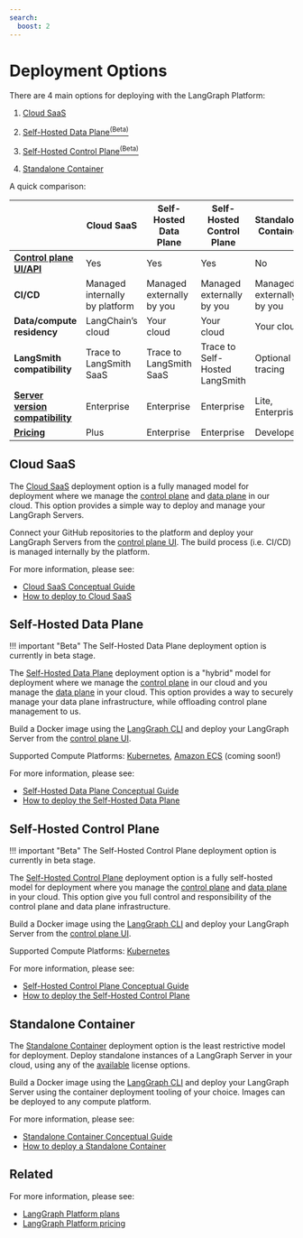 ```yaml
---
search:
  boost: 2
---
```


# Deployment Options

There are 4 main options for deploying with the LangGraph Platform:

1. [Cloud SaaS](#cloud-saas)

1. [Self-Hosted Data Plane<sup>(Beta)</sup>](#self-hosted-data-plane)

1. [Self-Hosted Control Plane<sup>(Beta)</sup>](#self-hosted-control-plane)

1. [Standalone Container](#standalone-container)


A quick comparison:

|                      | **Cloud SaaS** | **Self-Hosted Data Plane** | **Self-Hosted Control Plane** | **Standalone Container** |
|----------------------|----------------|----------------------------|-------------------------------|--------------------------|
| **[Control plane UI/API](../concepts/langgraph_control_plane.md)** | Yes | Yes | Yes | No |
| **CI/CD** | Managed internally by platform | Managed externally by you | Managed externally by you | Managed externally by you |
| **Data/compute residency** | LangChain’s cloud | Your cloud | Your cloud | Your cloud |
| **LangSmith compatibility** | Trace to LangSmith SaaS | Trace to LangSmith SaaS | Trace to Self-Hosted LangSmith | Optional tracing |
| **[Server version compatibility](../concepts/langgraph_server.md#server-versions)** | Enterprise | Enterprise | Enterprise | Lite, Enterprise |
| **[Pricing](https://www.langchain.com/pricing-langgraph-platform)** | Plus | Enterprise | Enterprise | Developer |

## Cloud SaaS

The [Cloud SaaS](./langgraph_cloud.md) deployment option is a fully managed model for deployment where we manage the [control plane](./langgraph_control_plane.md) and [data plane](./langgraph_data_plane.md) in our cloud. This option provides a simple way to deploy and manage your LangGraph Servers.

Connect your GitHub repositories to the platform and deploy your LangGraph Servers from the [control plane UI](./langgraph_control_plane.md#control-plane-ui). The build process (i.e. CI/CD) is managed internally by the platform.

For more information, please see:

* [Cloud SaaS Conceptual Guide](./langgraph_cloud.md)
* [How to deploy to Cloud SaaS](../cloud/deployment/cloud.md)

## Self-Hosted Data Plane

!!! important "Beta"
    The Self-Hosted Data Plane deployment option is currently in beta stage.

The [Self-Hosted Data Plane](./langgraph_self_hosted_data_plane.md) deployment option is a "hybrid" model for deployment where we manage the [control plane](./langgraph_control_plane.md) in our cloud and you manage the [data plane](./langgraph_data_plane.md) in your cloud. This option provides a way to securely manage your data plane infrastructure, while offloading control plane management to us.

Build a Docker image using the [LangGraph CLI](./langgraph_cli.md) and deploy your LangGraph Server from the [control plane UI](./langgraph_control_plane.md#control-plane-ui).

Supported Compute Platforms: [Kubernetes](https://kubernetes.io/), [Amazon ECS](https://aws.amazon.com/ecs/) (coming soon!)

For more information, please see:

* [Self-Hosted Data Plane Conceptual Guide](./langgraph_self_hosted_data_plane.md)
* [How to deploy the Self-Hosted Data Plane](../cloud/deployment/self_hosted_data_plane.md)

## Self-Hosted Control Plane

!!! important "Beta"
    The Self-Hosted Control Plane deployment option is currently in beta stage.

The [Self-Hosted Control Plane](./langgraph_self_hosted_control_plane.md) deployment option is a fully self-hosted model for deployment where you manage the [control plane](./langgraph_control_plane.md) and [data plane](./langgraph_data_plane.md) in your cloud. This option give you full control and responsibility of the control plane and data plane infrastructure.

Build a Docker image using the [LangGraph CLI](./langgraph_cli.md) and deploy your LangGraph Server from the [control plane UI](./langgraph_control_plane.md#control-plane-ui).

Supported Compute Platforms: [Kubernetes](https://kubernetes.io/)

For more information, please see:

* [Self-Hosted Control Plane Conceptual Guide](./langgraph_self_hosted_control_plane.md)
* [How to deploy the Self-Hosted Control Plane](../cloud/deployment/self_hosted_control_plane.md)

## Standalone Container

The [Standalone Container](./langgraph_standalone_container.md) deployment option is the least restrictive model for deployment. Deploy standalone instances of a LangGraph Server in your cloud, using any of the [available](./plans.md) license options.

Build a Docker image using the [LangGraph CLI](./langgraph_cli.md) and deploy your LangGraph Server using the container deployment tooling of your choice. Images can be deployed to any compute platform.

For more information, please see:

* [Standalone Container Conceptual Guide](./langgraph_standalone_container.md)
* [How to deploy a Standalone Container](../cloud/deployment/standalone_container.md)

## Related

For more information, please see:

* [LangGraph Platform plans](./plans.md)
* [LangGraph Platform pricing](https://www.langchain.com/langgraph-platform-pricing)
